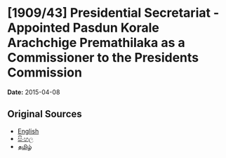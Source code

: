 # [1909/43] Presidential Secretariat - Appointed Pasdun Korale Arachchige Premathilaka as a Commissioner to the Presidents Commission

**Date:** 2015-04-08

## Original Sources

- [English](https://documents.gov.lk/view/extra-gazettes/2015/4/1909-43_E.pdf)
- [සිංහල](https://documents.gov.lk/view/extra-gazettes/2015/4/1909-43_S.pdf)
- [தமிழ்](https://documents.gov.lk/view/extra-gazettes/2015/4/1909-43_T.pdf)
